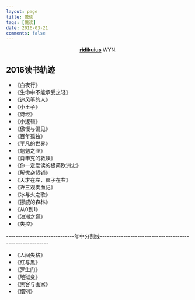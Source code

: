 ```yaml
---
layout: page
title: 悦读
tags: [悦读]
date: 2016-03-21
comments: false
---
```

    
<center><a href="https://github.com/ridikuius"><b>ridikuius</b></a> WYN.</center>

## 2016读书轨迹
* 《白夜行》
* 《生命中不能承受之轻》
* 《追风筝的人》
* 《小王子》
* 《诗经》
* 《小逻辑》
* 《傲慢与偏见》
* 《百年孤独》
* 《平凡的世界》
* 《魍魉之匣》
* 《肖申克的救赎》
* 《你一定爱读的极简欧洲史》
* 《解忧杂货铺》
* 《天才在左，疯子在右》
* 《许三观卖血记》
* 《冰与火之歌》
* 《挪威的森林》
* 《从0到1》
* 《浪潮之巅》
* 《失控》

-----------------------------年中分割线--------------------------------------------------------

* 《人间失格》
* 《红与黑》
* 《罗生门》
* 《地狱变》
* 《黑客与画家》
* 《惜别》
